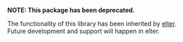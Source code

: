 **NOTE: This package has been deprecated.**

The functionality of this library has been inherited by [elter](https://www.npmjs.com/package/elter).  
Future development and support will happen in elter.
